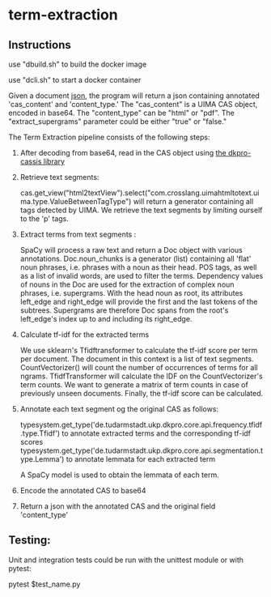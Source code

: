 # term-extraction

## Instructions

use "dbuild.sh" to build the docker image

use "dcli.sh" to start a docker container

Given a document [json](https://github.com/alina-crosslang/term-extraction/blob/master/example.json), the program will return a json containing annotated 'cas_content' and 'content_type.'
The "cas_content" is a UIMA CAS object, encoded in base64. The "content_type" can be "html" or "pdf". The "extract_supergrams" parameter could be either "true" or "false."


The Term Extraction pipeline consists of the following steps:

1. After decoding from base64, read in the CAS object using [the dkpro-cassis library](https://github.com/dkpro/dkpro-cassis)
2. Retrieve text segments:

   cas.get_view("html2textView").select("com.crosslang.uimahtmltotext.uima.type.ValueBetweenTagType") will return a generator containing all tags detected by UIMA. 
   We retrieve the text segments by limiting ourself to the 'p' tags.
   
3. Extract terms from text segments :
   
   SpaCy will process a raw text and return a Doc object with various annotations. 
   Doc.noun_chunks is a generator (list) containing all 'flat' noun phrases, i.e. phrases with a noun as their head.
   POS tags, as well as a list of invalid words, are used to filter the terms.
   Dependency values of nouns in the Doc are used for the extraction of complex noun phrases, i.e. supergrams. 
   With the head noun as root, its attributes left_edge and right_edge will provide the first and the last tokens of the subtrees.
   Supergrams are therefore Doc spans from the root's left_edge's index up to and including its right_edge.

4. Calculate tf-idf for the extracted terms

   We use sklearn's Tfidftransformer to calculate the tf-idf score per term per document. 
   The document in this context is a list of text segments.
   CountVectorizer() will count the number of occurrences of terms for all ngrams.
   TfidfTransformer will calculate the IDF on the CountVectorizer's term counts.
   We want to generate a matrix of term counts in case of previously unseen documents.
   Finally, the tf-idf score can be calculated.
   
5. Annotate each text segment og the original CAS as follows:
   
   typesystem.get_type('de.tudarmstadt.ukp.dkpro.core.api.frequency.tfidf.type.Tfidf') to annotate extracted terms and the corresponding tf-idf scores
   typesystem.get_type('de.tudarmstadt.ukp.dkpro.core.api.segmentation.type.Lemma') to annotate lemmata for each extracted term
   
   A SpaCy model is used to obtain the lemmata of each term.

6. Encode the annotated CAS to base64
7. Return a json with the annotated CAS and the original field 'content_type'

## Testing:

Unit and integration tests could be run with the unittest module or with pytest:

pytest $test_name.py
